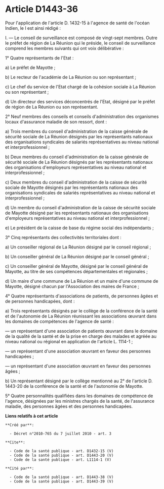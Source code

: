 # Article D1443-36

Pour l'application de l'article D. 1432-15 à l'agence de santé de l'océan Indien, le I est ainsi rédigé : 

I. ― Le conseil de surveillance est composé de vingt-sept membres. Outre le préfet de région de La Réunion qui le préside, le
conseil de surveillance comprend les membres suivants qui ont voix délibérative : 

1° Quatre représentants de l'Etat : 

a) Le préfet de Mayotte ; 

b) Le recteur de l'académie de La Réunion ou son représentant ; 

c) Le chef du service de l'Etat chargé de la cohésion sociale à La Réunion ou son représentant ; 

d) Un directeur des services déconcentrés de l'Etat, désigné par le préfet de région de La Réunion ou son représentant. 

2° Neuf membres des conseils et conseils d'administration des organismes locaux d'assurance maladie de son ressort, dont : 

a) Trois membres du conseil d'administration de la caisse générale de sécurité sociale de La Réunion désignés par les
représentants nationaux des organisations syndicales de salariés représentatives au niveau national et interprofessionnel ; 

b) Deux membres du conseil d'administration de la caisse générale de sécurité sociale de La Réunion désignés par les
représentants nationaux des organisations d'employeurs représentatives au niveau national et interprofessionnel ; 

c) Deux membres du conseil d'administration de la caisse de sécurité sociale de Mayotte désignés par les représentants
nationaux des organisations syndicales de salariés représentatives au niveau national et interprofessionnel ; 

d) Un membre du conseil d'administration de la caisse de sécurité sociale de Mayotte désigné par les représentants nationaux
des organisations d'employeurs représentatives au niveau national et interprofessionnel ; 

e) Le président de la caisse de base du régime social des indépendants ; 

3° Cinq représentants des collectivités territoriales dont : 

a) Un conseiller régional de La Réunion désigné par le conseil régional ; 

b) Un conseiller général de La Réunion désigné par le conseil général ; 

c) Un conseiller général de Mayotte, désigné par le conseil général de Mayotte, au titre de ses compétences départementales
et régionales ; 

d) Un maire d'une commune de La Réunion et un maire d'une commune de Mayotte, désigné chacun par l'Association des maires de
France ; 

4° Quatre représentants d'associations de patients, de personnes âgées et de personnes handicapées, dont : 

a) Trois représentants désignés par le collège de la conférence de la santé et de l'autonomie de La Réunion réunissant les
associations œuvrant dans les domaines de compétences de l'agence de santé : 

― un représentant d'une association de patients œuvrant dans le domaine de la qualité de la santé et de la prise en charge
des malades et agréée au niveau national ou régional en application de l'article L. 1114-1 ; 

― un représentant d'une association œuvrant en faveur des personnes handicapées ; 

― un représentant d'une association œuvrant en faveur des personnes âgées ; 

b) Un représentant désigné par le collège mentionné au 2° de l'article D. 1443-20 de la conférence de la santé et de
l'autonomie de Mayotte. 

5° Quatre personnalités qualifiées dans les domaines de compétence de l'agence, désignées par les ministres chargés de la
santé, de l'assurance maladie, des personnes âgées et des personnes handicapées.

**Liens relatifs à cet article**

	**Créé par**:

	  - Décret n°2010-765 du 7 juillet 2010 - art. 3

	**Cite**:

	  - Code de la santé publique - art. D1432-15 (V)
	  - Code de la santé publique - art. D1443-20 (V)
	  - Code de la santé publique - art. L1114-1 (V)

	**Cité par**:

	  - Code de la santé publique - art. D1443-38 (V)
	  - Code de la santé publique - art. D1443-39 (V)
